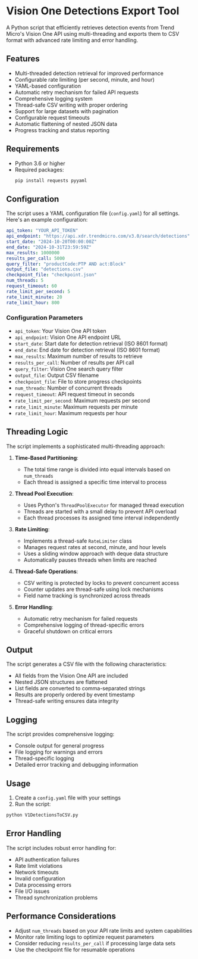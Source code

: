 # Vision One Detections Export Tool

A Python script that efficiently retrieves detection events from Trend Micro's Vision One API using multi-threading and exports them to CSV format with advanced rate limiting and error handling.

## Features

- Multi-threaded detection retrieval for improved performance
- Configurable rate limiting (per second, minute, and hour)
- YAML-based configuration
- Automatic retry mechanism for failed API requests
- Comprehensive logging system
- Thread-safe CSV writing with proper ordering
- Support for large datasets with pagination
- Configurable request timeouts
- Automatic flattening of nested JSON data
- Progress tracking and status reporting

## Requirements

- Python 3.6 or higher
- Required packages:
  ```bash
  pip install requests pyyaml
  ```

## Configuration

The script uses a YAML configuration file (`config.yaml`) for all settings. Here's an example configuration:

```yaml
api_token: "YOUR_API_TOKEN"
api_endpoint: "https://api.xdr.trendmicro.com/v3.0/search/detections"
start_date: "2024-10-20T00:00:00Z"
end_date: "2024-10-31T23:59:59Z"
max_results: 1000000
results_per_call: 5000
query_filter: "productCode:PTP AND act:Block"
output_file: "detections.csv"
checkpoint_file: "checkpoint.json"
num_threads: 5
request_timeout: 60
rate_limit_per_second: 5
rate_limit_minute: 20
rate_limit_hour: 800
```

### Configuration Parameters

- `api_token`: Your Vision One API token
- `api_endpoint`: Vision One API endpoint URL
- `start_date`: Start date for detection retrieval (ISO 8601 format)
- `end_date`: End date for detection retrieval (ISO 8601 format)
- `max_results`: Maximum number of results to retrieve
- `results_per_call`: Number of results per API call
- `query_filter`: Vision One search query filter
- `output_file`: Output CSV filename
- `checkpoint_file`: File to store progress checkpoints
- `num_threads`: Number of concurrent threads
- `request_timeout`: API request timeout in seconds
- `rate_limit_per_second`: Maximum requests per second
- `rate_limit_minute`: Maximum requests per minute
- `rate_limit_hour`: Maximum requests per hour

## Threading Logic

The script implements a sophisticated multi-threading approach:

1. **Time-Based Partitioning**: 
   - The total time range is divided into equal intervals based on `num_threads`
   - Each thread is assigned a specific time interval to process

2. **Thread Pool Execution**:
   - Uses Python's `ThreadPoolExecutor` for managed thread execution
   - Threads are started with a small delay to prevent API overload
   - Each thread processes its assigned time interval independently

3. **Rate Limiting**:
   - Implements a thread-safe `RateLimiter` class
   - Manages request rates at second, minute, and hour levels
   - Uses a sliding window approach with deque data structure
   - Automatically pauses threads when limits are reached

4. **Thread-Safe Operations**:
   - CSV writing is protected by locks to prevent concurrent access
   - Counter updates are thread-safe using lock mechanisms
   - Field name tracking is synchronized across threads

5. **Error Handling**:
   - Automatic retry mechanism for failed requests
   - Comprehensive logging of thread-specific errors
   - Graceful shutdown on critical errors

## Output

The script generates a CSV file with the following characteristics:

- All fields from the Vision One API are included
- Nested JSON structures are flattened
- List fields are converted to comma-separated strings
- Results are properly ordered by event timestamp
- Thread-safe writing ensures data integrity

## Logging

The script provides comprehensive logging:

- Console output for general progress
- File logging for warnings and errors
- Thread-specific logging
- Detailed error tracking and debugging information

## Usage

1. Create a `config.yaml` file with your settings
2. Run the script:
```bash
python V1DetectionsToCSV.py
```

## Error Handling

The script includes robust error handling for:
- API authentication failures
- Rate limit violations
- Network timeouts
- Invalid configuration
- Data processing errors
- File I/O issues
- Thread synchronization problems

## Performance Considerations

- Adjust `num_threads` based on your API rate limits and system capabilities
- Monitor rate limiting logs to optimize request parameters
- Consider reducing `results_per_call` if processing large data sets
- Use the checkpoint file for resumable operations